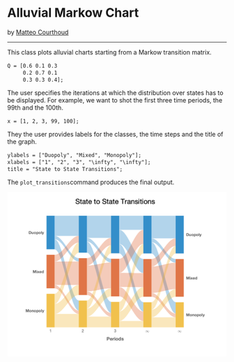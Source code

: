 # Alluvial Markow Chart
by [Matteo Courthoud](https://matteocourthoud.github.io/)

---

This class plots alluvial charts starting from a Markow transition matrix.

```
Q = [0.6 0.1 0.3
     0.2 0.7 0.1
     0.3 0.3 0.4];
```

The user specifies the iterations at which the distribution over states has to be displayed. For example, we want to shot the first three time periods, the 99th and the 100th.

```
x = [1, 2, 3, 99, 100];
```

They the user provides labels for the classes, the time steps and the title of the graph.

```
ylabels = ["Duopoly", "Mixed", "Monopoly"];
xlabels = ["1", "2", "3", "\infty", "\infty"];
title = "State to State Transitions";
```

The `plot_transitions`command produces the final output.

![example](example.png)